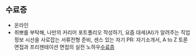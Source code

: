 ## 수료증
  * 온라인
   * 취뽀를 부탁해, 나만의 커리어 포트폴리오 작성하기, 요즘 대세(AI)가 알려주는 직업 정보 시선을 사로잡는 서류전형 준비, 센스 있는 자기 PR: 자기소개서, A to Z 토론면접과 프리젠테이션 면접의 실전 노하우[수료증](./online1.pdf)
